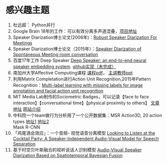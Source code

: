 # 感兴趣主题


1. 杜远超： Python并行
2. Google Brain 18年的工作：可以有效分离多声道混叠，[项目地址](https://research.googleblog.com/2018/04/looking-to-listen-audio-visual-speech.html)
3. Speaker Diarization博士论文(2006年)：[Robust Speaker Diarization For Meetings](https://pdfs.semanticscholar.org/f283/977bdf18f90c682623cbe55b444ca2151eaa.pdf)
4. Speaker Diarization博士论文（2015年）：[Speaker Diarization of Spontaneous Meeting room conversation](https://infoscience.epfl.ch/record/209097/files/Yella_THESIS-2_2015.pdf)
5. 百度17年工作 Deep Speaker [Deep Speaker: an end-to-end neural speaker embedding system](https://arxiv.org/abs/1705.02304). [github实现（未完成）](https://github.com/philipperemy/deep-speaker)
6. 南加州大学Affective Computing课程 [课程pdf](http://people.ict.usc.edu/~gratch/CSCI534/CSCI534-Syllabus.pdf)， [主讲教师ppt](http://people.ict.usc.edu/~gratch/CSCI534/Lecture2015-01a.pdf)
7. 利用Matrix Completation进行Action Unit Recognition,2015年Pattern Recognition：[Multi-label learning with missing labels for image annotation and facial action unit recognition ](https://www.ecse.rpi.edu/~cvrl/Publication/pdf/Wu2015a.pdf)
8. MIT  Media Lab制作的Sociometric Badges，可以记录【face to face interaction】【conversational time】【physical proximity to others】 [文章地址](https://www.cs.cornell.edu/~tanzeem/pubs/choudhury_iswc2003.pdf) [网站介绍](http://hd.media.mit.edu/badges/)
9. 中科院一个team做行为分析用了一个公开数据集：MSR Action3D, 20 action types [地址1](https://www.uow.edu.au/~jz960/datasets/MSRAction3D.html) [地址2](http://users.eecs.northwestern.edu/~jwa368/my_data.html)
<br>Mask R-CNN
10. 「鸡尾酒会效应」：一个音频- 视觉语音分离模型 [Looking to Listen at the Cocktail Party: A Speaker-Independent Audio-Visual Model for Speech Separation](https://research.googleblog.com/2018/04/looking-to-listen-audio-visual-speech.html)
11. 基于时空贝叶斯融合的视听说话人识别模型 [Audio-Visual Speaker Diarization Based on Spatiotemporal Bayesian Fusion](https://ieeexplore.ieee.org/abstract/document/7807334/metrics)
